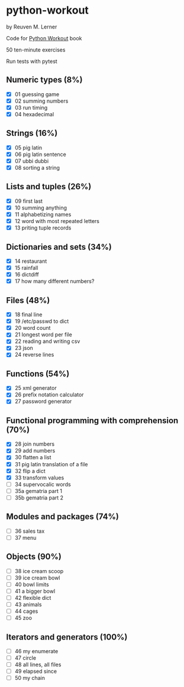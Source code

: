 # python-workout

by Reuven M. Lerner

Code for [Python Workout](https://www.manning.com/books/python-workout) book

50 ten-minute exercises

Run tests with pytest

## Numeric types (8%)

- [x] 01 guessing game
- [x] 02 summing numbers
- [x] 03 run timing
- [x] 04 hexadecimal

## Strings (16%)

- [x] 05 pig latin
- [x] 06 pig latin sentence
- [x] 07 ubbi dubbi
- [x] 08 sorting a string

## Lists and tuples (26%)

- [x] 09 first last
- [x] 10 summing anything
- [x] 11 alphabetizing names
- [x] 12 word with most repeated letters
- [x] 13 priting tuple records

## Dictionaries and sets (34%)

- [x] 14 restaurant
- [x] 15 rainfall
- [x] 16 dictdiff
- [x] 17 how many different numbers?

## Files (48%)

- [x] 18 final line
- [x] 19 /etc/passwd to dict
- [x] 20 word count
- [x] 21 longest word per file
- [x] 22 reading and writing csv
- [x] 23 json
- [x] 24 reverse lines

## Functions (54%)

- [x] 25 xml generator
- [x] 26 prefix notation calculator
- [x] 27 password generator

## Functional programming with comprehension (70%)

- [x] 28 join numbers
- [x] 29 add numbers
- [x] 30 flatten a list
- [x] 31 pig latin translation of a file
- [x] 32 flip a dict
- [x] 33 transform values
- [ ] 34 supervocalic words
- [ ] 35a gematria part 1
- [ ] 35b gematria part 2

## Modules and packages (74%)

- [ ] 36 sales tax
- [ ] 37 menu

## Objects (90%)

- [ ] 38 ice cream scoop
- [ ] 39 ice cream bowl
- [ ] 40 bowl limits
- [ ] 41 a bigger bowl
- [ ] 42 flexible dict
- [ ] 43 animals
- [ ] 44 cages
- [ ] 45 zoo

## Iterators and generators (100%)

- [ ] 46 my enumerate
- [ ] 47 circle
- [ ] 48 all lines, all files
- [ ] 49 elapsed since
- [ ] 50 my chain

